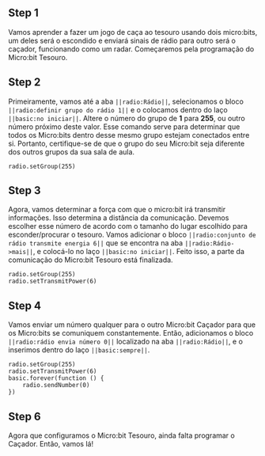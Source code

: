 ## Step 1

Vamos aprender a fazer um jogo de caça ao tesouro usando dois micro:bits, um deles
será o escondido e enviará sinais de rádio para outro será o caçador, funcionando como um radar.
Começaremos pela programação do Micro:bit Tesouro.

## Step 2

Primeiramente, vamos até a aba `||radio:Rádio||`, selecionamos o bloco `||radio:definir grupo do rádio 1||`
e o colocamos dentro do laço `||basic:no iniciar||`. Altere o número do grupo de **1** para **255**, ou outro
número próximo deste valor. Esse comando serve para determinar que todos os Micro:bits dentro desse mesmo grupo estejam conectados entre si.
Portanto, certifique-se de que o grupo do seu Micro:bit seja diferente dos outros grupos da sua sala de aula.

```blocks
radio.setGroup(255)
```

## Step 3

Agora, vamos determinar a força com que o micro:bit irá transmitir informações. Isso
determina a distância da comunicação. Devemos escolher esse número de acordo com o tamanho
do lugar escolhido para esconder/procurar o tesouro. Vamos adicionar o bloco
`||radio:conjunto de rádio transmite energia 6||` que se encontra na
aba `||radio:Rádio->mais||`, e colocá-lo no laço `||basic:no iniciar||`. Feito isso,
a parte da comunicação do Micro:bit Tesouro está finalizada.

```blocks
radio.setGroup(255)
radio.setTransmitPower(6)
```

## Step 4

Vamos enviar um número qualquer para o outro Micro:bit Caçador para que os Micro:bits
se comuniquem constantemente.
Então, adicionamos o bloco `||radio:rádio envia número 0||` localizado na aba
`||radio:Rádio||`, e o inserimos dentro do laço `||basic:sempre||`.

```blocks
radio.setGroup(255)
radio.setTransmitPower(6)
basic.forever(function () {
    radio.sendNumber(0)
})
```

## Step 6

Agora que configuramos o Micro:bit Tesouro, ainda falta programar o Caçador. Então, vamos lá!
